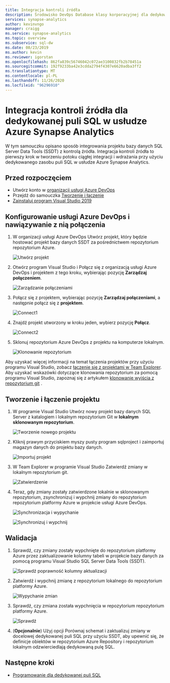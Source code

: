 ```yaml
---
title: Integracja kontroli źródła
description: Środowisko DevOps Database klasy korporacyjnej dla dedykowanej puli SQL z natywną integracją kontroli źródła przy użyciu Azure Repos (git i GitHub).
services: synapse-analytics
author: kevinvngo
manager: craigg
ms.service: synapse-analytics
ms.topic: overview
ms.subservice: sql-dw
ms.date: 08/23/2019
ms.author: kevin
ms.reviewer: igorstan
ms.openlocfilehash: 862fa839c56746042c072ae3100832fb2b78451a
ms.sourcegitcommit: 192f9233ba42e3cdda2794f4307e6620adba3ff2
ms.translationtype: MT
ms.contentlocale: pl-PL
ms.lasthandoff: 11/26/2020
ms.locfileid: "96296910"
---
```

# <a name="source-control-integration-for-dedicated-sql-pool-in-azure-synapse-analytics"></a>Integracja kontroli źródła dla dedykowanej puli SQL w usłudze Azure Synapse Analytics

W tym samouczku opisano sposób integrowania projektu bazy danych SQL Server Data Tools (SSDT) z kontrolą źródła.  Integracja kontroli źródła to pierwszy krok w tworzeniu potoku ciągłej integracji i wdrażania przy użyciu dedykowanego zasobu puli SQL w usłudze Azure Synapse Analytics.

## <a name="before-you-begin"></a>Przed rozpoczęciem

- Utwórz konto w [organizacji usługi Azure DevOps](https://azure.microsoft.com/services/devops/)
- Przejdź do samouczka [Tworzenie i łączenie](create-data-warehouse-portal.md)
- [Zainstaluj program Visual Studio 2019](https://visualstudio.microsoft.com/vs/older-downloads/)

## <a name="set-up-and-connect-to-azure-devops"></a>Konfigurowanie usługi Azure DevOps i nawiązywanie z nią połączenia

1. W organizacji usługi Azure DevOps Utwórz projekt, który będzie hostować projekt bazy danych SSDT za pośrednictwem repozytorium repozytorium Azure.

   ![Utwórz projekt](./media/sql-data-warehouse-source-control-integration/1-create-project-azure-devops.png "Utwórz projekt")

2. Otwórz program Visual Studio i Połącz się z organizacją usługi Azure DevOps i projektem z tego kroku, wybierając pozycję **Zarządzaj połączeniem**.

   ![Zarządzanie połączeniami](./media/sql-data-warehouse-source-control-integration/2-manage-connections.png "Zarządzanie połączeniami")

3. Połącz się z projektem, wybierając pozycję **Zarządzaj połączeniami**, a następnie połącz się z **projektem**.
 
    ![Connect1](./media/sql-data-warehouse-source-control-integration/3-connect-project.png "Połącz")


4. Znajdź projekt utworzony w kroku jeden, wybierz pozycję **Połącz**.
 
    ![Connect2](./media/sql-data-warehouse-source-control-integration/3.5-connect.png "Połącz")


3. Sklonuj repozytorium Azure DevOps z projektu na komputerze lokalnym.

   ![Klonowanie repozytorium](./media/sql-data-warehouse-source-control-integration/4-clone-repo.png "Klonowanie repozytorium")

Aby uzyskać więcej informacji na temat łączenia projektów przy użyciu programu Visual Studio, zobacz [łączenie się z projektami w Team Explorer](https://docs.microsoft.com/visualstudio/ide/connect-team-project?view=vs-2019). Aby uzyskać wskazówki dotyczące klonowania repozytorium za pomocą programu Visual Studio, zapoznaj się z artykułem [klonowanie wyjścia z repozytorium git](https://docs.microsoft.com/azure/devops/repos/git/clone?view=azure-devops&tabs=visual-studio) . 

## <a name="create-and-connect-your-project"></a>Tworzenie i łączenie projektu

1. W programie Visual Studio Utwórz nowy projekt bazy danych SQL Server z katalogiem i lokalnym repozytorium Git w **lokalnym sklonowanym repozytorium**.

   ![Tworzenie nowego projektu](./media/sql-data-warehouse-source-control-integration/5-create-new-project.png "Tworzenie nowego projektu")  

2. Kliknij prawym przyciskiem myszy pusty program sqlproject i zaimportuj magazyn danych do projektu bazy danych.

   ![Importuj projekt](./media/sql-data-warehouse-source-control-integration/6-import-new-project.png "Importuj projekt")  

3. W Team Explorer w programie Visual Studio Zatwierdź zmiany w lokalnym repozytorium git.

   ![Zatwierdzenie](./media/sql-data-warehouse-source-control-integration/6.5-commit-push-changes.png "Zatwierdzenie")  

4. Teraz, gdy zmiany zostały zatwierdzone lokalnie w sklonowanym repozytorium, zsynchronizuj i wypchnij zmiany do repozytorium repozytorium platformy Azure w projekcie usługi Azure DevOps.

   ![Synchronizacja i wypychanie](./media/sql-data-warehouse-source-control-integration/7-commit-push-changes.png "Synchronizacja i wypychanie")

   ![Synchronizuj i wypchnij](./media/sql-data-warehouse-source-control-integration/7.5-commit-push-changes.png "Synchronizuj i wypchnij")  

## <a name="validation"></a>Walidacja

1. Sprawdź, czy zmiany zostały wypchnięte do repozytorium platformy Azure przez zaktualizowanie kolumny tabeli w projekcie bazy danych za pomocą programu Visual Studio SQL Server Data Tools (SSDT).

   ![Sprawdź poprawność kolumny aktualizacji](./media/sql-data-warehouse-source-control-integration/8-validation-update-column.png "Sprawdź poprawność kolumny aktualizacji")

2. Zatwierdź i wypchnij zmianę z repozytorium lokalnego do repozytorium platformy Azure.

   ![Wypychanie zmian](./media/sql-data-warehouse-source-control-integration/9-push-column-change.png "Wypychanie zmian")

3. Sprawdź, czy zmiana została wypchnięcia w repozytorium repozytorium platformy Azure.

   ![Sprawdź](./media/sql-data-warehouse-source-control-integration/10-verify-column-change-pushed.png "Weryfikowanie zmian")

4. (**Opcjonalnie**) Użyj opcji Porównaj schemat i zaktualizuj zmiany w docelowej dedykowanej puli SQL przy użyciu SSDT, aby upewnić się, że definicje obiektów w repozytorium Azure Repository i repozytorium lokalnym odzwierciedlają dedykowaną pulę SQL.

## <a name="next-steps"></a>Następne kroki

- [Programowanie dla dedykowanej puli SQL](sql-data-warehouse-overview-develop.md)

